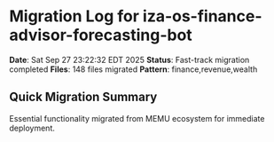 # Migration Log for iza-os-finance-advisor-forecasting-bot

**Date**: Sat Sep 27 23:22:32 EDT 2025
**Status**: Fast-track migration completed
**Files**:      148 files migrated
**Pattern**: finance,revenue,wealth

## Quick Migration Summary
Essential functionality migrated from MEMU ecosystem for immediate deployment.
